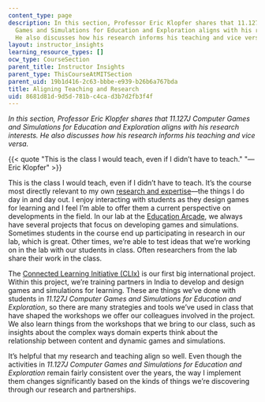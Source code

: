 ```yaml
---
content_type: page
description: In this section, Professor Eric Klopfer shares that 11.127J Computer
  Games and Simulations for Education and Exploration aligns with his research interests.
  He also discusses how his research informs his teaching and vice versa.
layout: instructor_insights
learning_resource_types: []
ocw_type: CourseSection
parent_title: Instructor Insights
parent_type: ThisCourseAtMITSection
parent_uid: 19b1d416-2c63-bbbe-e939-b26b6a767bda
title: Aligning Teaching and Research
uid: 8681d81d-9d5d-781b-c4ca-d3b7d2fb3f4f
---
```


_In this section, Professor Eric Klopfer shares that 11.127J Computer Games and Simulations for Education and Exploration aligns with his research interests. He also discusses how his research informs his teaching and vice versa._

{{< quote "This is the class I would teach, even if I didn’t have to teach." "— Eric Klopfer" >}}

This is the class I would teach, even if I didn’t have to teach. It’s the course most directly relevant to my own [research and expertise](http://education.mit.edu/about/our-team/eric-klopfer/)—the things I do day in and day out. I enjoy interacting with students as they design games for learning and I feel I’m able to offer them a current perspective on developments in the field. In our lab at the [Education Arcade](https://education.mit.edu/), we always have several projects that focus on developing games and simulations. Sometimes students in the course end up participating in research in our lab, which is great. Other times, we’re able to test ideas that we’re working on in the lab with our students in class. Often researchers from the lab share their work in the class.

The [Connected Learning Initiative (CLIx)](https://global.mit.edu/map/programs/connected-learning-initiative) is our first big international project. Within this project, we’re training partners in India to develop and design games and simulations for learning. These are things we’ve done with students in _11.127J Computer Games and Simulations for Education and Exploration_, so there are many strategies and tools we’ve used in class that have shaped the workshops we offer our colleagues involved in the project. We also learn things from the workshops that we bring to our class, such as insights about the complex ways domain experts think about the relationship between content and dynamic games and simulations.

It’s helpful that my research and teaching align so well. Even though the activities in _11.127J Computer Games and Simulations for Education and Exploration_ remain fairly consistent over the years, the way I implement them changes significantly based on the kinds of things we’re discovering through our research and partnerships.